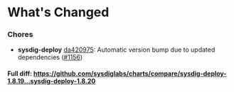 # What's Changed

### Chores
- **sysdig-deploy** [da420975](https://github.com/sysdiglabs/charts/commit/da4209753d5eeae4f0838c3485c45202d17ebfe7): Automatic version bump due to updated dependencies ([#1156](https://github.com/sysdiglabs/charts/issues/1156))

#### Full diff: https://github.com/sysdiglabs/charts/compare/sysdig-deploy-1.8.19...sysdig-deploy-1.8.20
